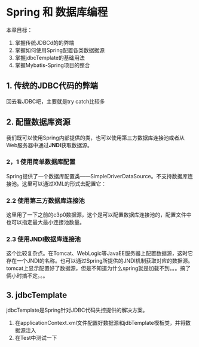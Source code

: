 # Spring 和 数据库编程

本章目标：
1. 掌握传统JDBCd的的弊端
2. 掌握如何使用Spring配置各类数据据源
3. 掌握jdbcTemplate的基础用法
4. 掌握Mybatis-Spring项目的整合

## 1. 传统的JDBC代码的弊端
回去看JDBC吧，主要就是try catch比较多


## 2. 配置数据库资源
我们既可以使用Spring内部提供的类，也可以使用第三方数据库连接池或者从Web服务器中通过**JNDI**获取数据源。

### 2，1 使用简单数据库配置
Spring提供了一个数据库配置类——SimpleDriverDataSource。不支持数据库连接池。这里可以通过XML的形式去配置它：

### 2.2 使用第三方数据库连接池
这里用了一下之前的c3p0数据源，这个是可以配置数据库连接池的，配置文件中也可以指定最大最小连接池数量。

### 2.3 使用JNDI数据库连接池
这个比较复杂点。在Tomcat、WebLogic等JavaEE服务器上配置数据源，这时它存在一个JNDI的名称。也可以通过Spring所提供的JNDI机制获取对应的数据源。
tomcat上显示配置好了数据源，但是不知道为什么spring就是加载不到。。。搞了俩小时搞不定。。。

## 3. jdbcTemplate
jdbcTemplate是Spring针对JDBC代码失控提供的解决方案。
1. 在applicationContext.xml文件配置好数据源和jdbTemplate模板类，并将数据源注入
2. 在Test中测试一下